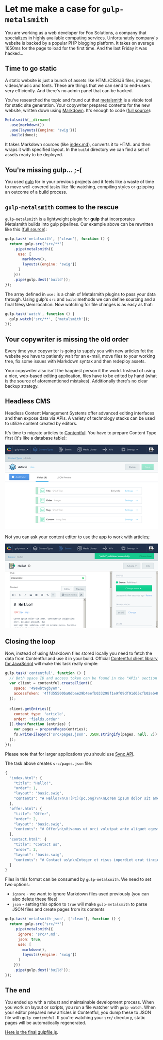 # Let me make a case for `gulp-metalsmith`

You are working as a web developer for Foo Solutions, a company that specializes
in highly available computing services. Unfortunately company's website is
backed by a popular PHP blogging platform. It takes on average 1650ms for the
page to load for the first time. And the last Friday it was hacked...


## Time to go static

A static website is just a bunch of assets like HTML/CSS/JS files, images,
videos/music and fonts. These are things that we can send to end-users very
efficiently. And there's no admin panel that can be hacked.

You've researched the topic and found out that [metalsmith][1] is a viable tool
for static site generation. Your copywriter prepared contents for the new
website, written down using [Markdown][2]. It's enough to code ([full
source][3]):

```js
Metalsmith(__dirname)
  .use(markdown())
  .use(layouts({engine: 'swig'}))
  .build(done);
```

It takes Markdown sources (like [index.md][4]), converts it to HTML and then
wraps it with specified layout. In the `build` directory we can find a set of
assets ready to be deployed.


## You're missing gulp... ;-(

You used [gulp][5] for in your previous projects and it feels like a waste of
time to move well-covered tasks like file watching, compiling styles or gzipping
an outcome of a build process.


## `gulp-metalsmith` comes to the rescue

`gulp-metalsmith` is a lightweight plugin for **gulp** that incorporates
Metalsmith builds into gulp pipelines. Our example above can be rewritten like
this ([full source][6]):

```js
gulp.task('metalsmith', ['clean'], function () {
  return gulp.src('src/**')
    .pipe(metalsmith({
      use: [
        markdown(),
        layouts({engine: 'swig'})
      ]
    }))
    .pipe(gulp.dest('build'));
});
```

The array defined in `use:` is a chain of Metalsmith plugins to pass your data
through. Using gulp's `src` and `build` methods we can define sourcing and a
final filesystem location. Now watching for file changes is as easy as that:

```js
gulp.task('watch', function () {
  gulp.watch('src/**', ['metalsmith']);
});
```


## Your copywriter is missing the old order

Every time your copywriter is going to supply you with new articles fot the 
website you have to patiently wait for an e-mail, move files to your working
tree, fix some issues with Markdown syntax and then redeploy assets.

Your copywriter also isn't the happiest person it the world. Instead of using
a nice, web-based editing application, files have to be edited by hand (what is
the source of aforementioned mistakes). Additionally there's no clear backup
strategy.


## Headless CMS

Headless Content Management Systems offer advanced editing interfaces and then
expose data via APIs. A variety of technology stacks can be used to utilize
content created by editors.

It's time to migrate articles to [Contentful][7]. You have to prepare Content
Type first (it's like a database table):

![Content Type](./content_type.png)

Not you can ask your content editor to use the app to work with articles;

![Entry editor](./entry_editor.png)


## Closing the loop

Now, instead of using Markdown files stored locally you need to fetch the data
from Contentful and use it in your build. Official [Contentful client library
for JavaScript][8] will make this task really simple:

```js
gulp.task('contentful', function () {
  // Both space ID and access token can be found in the "APIs" section
  var client = contentful.createClient({
    space: '49ewbt9gbyem',
    accessToken: '4ffd55500ba0dbae29b4eefb033298f1e9f09df91d65cfb02eb480f5b33775c3'
  });

  client.getEntries({
    content_type: 'article',
    order: 'fields.order'
  }).then(function (entries) {
    var pages = preparePages(entries);
    fs.writeFileSync('src/pages.json', JSON.stringify(pages, null, 2));
  });
});
```

Please note that for larger applications you should use [Sync API][9].

The task above creates `src/pages.json` file:

```js
{
  "index.html": {
    "title": "Hello!",
    "order": 1,
    "layout": "basic.swig",
    "contents": "# Hello!\n\n![PC](pc.png)\n\nLorem ipsum dolor sit amet, consectetur adipiscing elit. Quisque aliquet, dui\nsed sagittis sodales, elit mi ornare purus, lacinia varius nisi augue in metus.\n \n## Why Foo Solutions?\n\nAliquam erat volutpat. Suspendisse sagittis, justo at dictum laoreet, sapien\narcu semper eros, sit amet consectetur sem felis quis velit. Sed at lectus ut\naugue faucibus pellentesque non quis sem. \n"
  },
  "offer.html": {
    "title": "Offer",
    "order": 2,
    "layout": "basic.swig",
    "contents": "# Offer\n\nVivamus ut orci volutpat ante aliquet egestas at sit amet odio. Donec eget\negestas arcu. Integer in mi quis lectus porta sagittis.\n\n## What else?\n\nDonec fringilla libero non massa ornare, sed rutrum nunc iaculis. Aliquam\ntempor ullamcorper ex, eu faucibus lacus malesuada non.\n"
  },
  "contact.html": {
    "title": "Contact us",
    "order": 3,
    "layout": "basic.swig",
    "contents": "# Contact us\n\nInteger et risus imperdiet erat tincidunt hendrerit eu lacinia dui. Donec\nbibendum at eros non vestibulum. Cras cursus pellentesque massa, a volutpat\nfelis pharetra ut.\n\n## 24/7 helpline\n\nSuspendisse mattis condimentum congue. Fusce gravida felis ut arcu tristique\neleifend. Pellentesque convallis vel enim in venenatis."
  }
}
```

Files in this format can be consumed by `gulp-metalsmith`. We need to set two
options:

- `ignore` - we want to ignore Markdown files used previously (you can also
  delete these files)
- `json` - setting this option to `true` will make `gulp-metalsmith` to parse
  JSON files and create pages from its contents

```js
gulp.task('metalsmith-json', ['clean'], function () {
  return gulp.src('src/**')
    .pipe(metalsmith({
      ignore: 'src/*.md',
      json: true,
      use: [
        markdown(),
        layouts({engine: 'swig'})
      ]
    }))
    .pipe(gulp.dest('build'));
});
```


## The end

You ended up with a robust and maintainable development process. When you work
on layout or scripts, you run a file watcher with `gulp watch`. When your editor
prepared new articles in Contentful, you dump these to JSON file with
`gulp contentful`. If you're watching your `src/` directory, static pages will
be automatically regenerated.

[Here is the final gulpfile.js][6].


[1]: https://github.com/metalsmith/metalsmith
[2]: https://github.com/adam-p/markdown-here/wiki/Markdown-Cheatsheet
[3]: ./metalsmith-build.js
[4]: ./src/index.md
[5]: http://gulpjs.com/
[6]: ./gulpfile.js
[7]: https://www.contentful.com/
[8]: https://github.com/contentful/contentful.js
[9]: https://www.contentful.com/developers/docs/concepts/sync/
